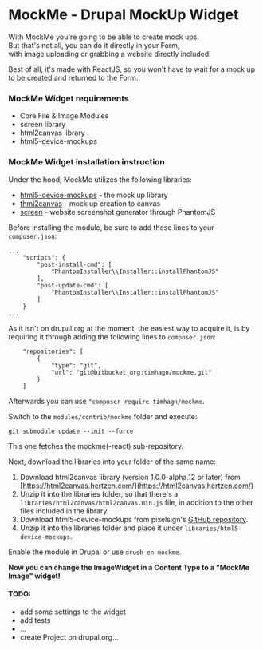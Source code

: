 # MockMe - Drupal MockUp Widget

With MockMe you're going to be able to create mock ups.  
But that's not all, you can do it directly in your Form,  
with image uploading or grabbing a website directly included!

Best of all, it's made with ReactJS, so you won't have
to wait for a mock up to be created and returned to the Form.

### MockMe Widget requirements
* Core File & Image Modules
* screen library
* html2canvas library
* html5-device-mockups 

### MockMe Widget installation instruction
Under the hood, MockMe utilizes the following libraries:

* [html5-device-mockups](https://pixelsign.github.io/html5-device-mockups/) - the mock up library
* [thml2canvas](https://html2canvas.hertzen.com/) - mock up creation to canvas
* [screen](https://github.com/microweber/screen/tree/v2.0.0) - website screenshot generator through PhantomJS

Before installing the module, be sure to add these lines to your `composer.json`:

```
...
    "scripts": {
        "post-install-cmd": [
            "PhantomInstaller\\Installer::installPhantomJS"
        ],
        "post-update-cmd": [
            "PhantomInstaller\\Installer::installPhantomJS"
        ]
    }
...    
```

As it isn't on drupal.org at the moment, the easiest way to acquire it, is by
requiring it through adding the following lines to `composer.json`:

```
    "repositories": [
        {
            "type": "git",
            "url": "git@bitbucket.org:timhagn/mockme.git"
        }
    ]
``` 

Afterwards you can use `"composer require timhagn/mockme`.

Switch to the `modules/contrib/mockme` folder and execute: 

```
git submodule update --init --force
```

This one fetches the mockme(-react) sub-repository.

Next, download the libraries into your folder of the same name:   
1. Download html2canvas library (version 1.0.0-alpha.12 or later) from 
   [https://html2canvas.hertzen.com/](https://html2canvas.hertzen.com/)
2. Unzip it into the libraries folder, so that there's a
   `libraries/html2canvas/html2canvas.min.js` file, in addition to the other 
   files included in the library.
3. Download html5-device-mockups from pixelsign's 
   [GitHub repository](https://github.com/pixelsign/html5-device-mockups).
4. Unzip it into the libraries folder and place it under 
   `libraries/html5-device-mockups`.
   
Enable the module in Drupal or use `drush en mockme`.
   
**Now you can change the ImageWidget in a Content Type to a "MockMe Image" widget!**



#### TODO:
- add some settings to the widget
- add tests
- ...
- create Project on drupal.org...
